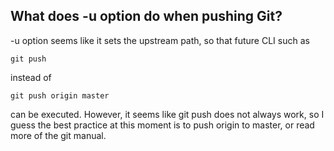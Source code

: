 ## What does -u option do when pushing Git?

-u option seems like it sets the upstream path, so that future CLI such as

```
git push
```

instead of 

```
git push origin master
```

can be executed. However, it seems like git push does not always work,
so I guess the best practice at this moment is to push origin to master,
or read more of the git manual.
